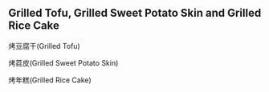## Grilled Tofu, Grilled Sweet Potato Skin and Grilled Rice Cake

<Speech>烤豆腐干</Speech>(Grilled Tofu)

<Speech as="烤芍皮">烤苕皮</Speech>(Grilled Sweet Potato Skin)

<Speech>烤年糕</Speech>(Grilled Rice Cake)

<Youtube link="https://youtu.be/j22aObnfhG4?si=E_BmJzRYcM0jXZMr&t=8538">
<template #cover><img src="../../assets/youtube/everything-i-ate-in-chongqing.jpg" /></template>
<template #title>Everything I ate in Chongqing, China (ULTIMATE STREET FOOD TOUR)</template>
<template #author>JetLag Warriors</template>
<template #description>Chongqing street food has completely captivated me. Once you get used to the spiciness, it becomes incredibly tasty; but at first, it can be quite a tingling surprise. I would give it a five-star rating.</template>
</Youtube>
